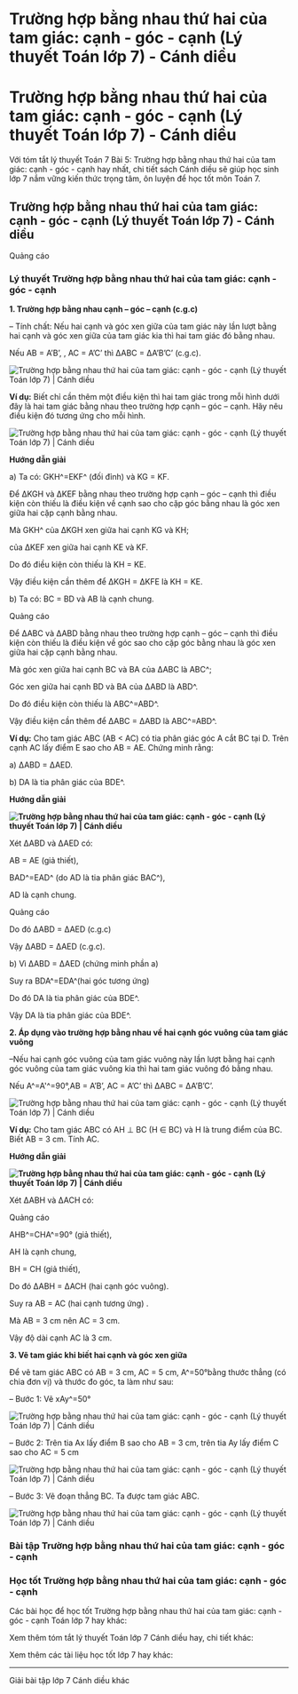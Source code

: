 # Trường hợp bằng nhau thứ hai của tam giác: cạnh - góc - cạnh (Lý thuyết Toán lớp 7) - Cánh diều

# Trường hợp bằng nhau thứ hai của tam giác: cạnh - góc - cạnh (Lý thuyết Toán lớp 7) - Cánh diều

Với tóm tắt lý thuyết Toán 7 Bài 5: Trường hợp bằng nhau thứ hai của tam giác: cạnh - góc - cạnh hay nhất, chi tiết sách Cánh diều sẽ giúp học sinh lớp 7 nắm vững kiến thức trọng tâm, ôn luyện để học tốt môn Toán 7.

## Trường hợp bằng nhau thứ hai của tam giác: cạnh - góc - cạnh (Lý thuyết Toán lớp 7) - Cánh diều

Quảng cáo

### **Lý thuyết Trường hợp bằng nhau thứ hai của tam giác: cạnh - góc - cạnh**

**1\. Trường hợp bằng nhau cạnh – góc – cạnh (c.g.c)**

– Tính chất: Nếu hai cạnh và góc xen giữa của tam giác này lần lượt bằng hai cạnh và góc xen giữa của tam giác kia thì hai tam giác đó bằng nhau.

Nếu AB = A’B’, , AC = A’C’ thì ∆ABC = ∆A’B’C’ (c.g.c).

![Trường hợp bằng nhau thứ hai của tam giác: cạnh - góc - cạnh \(Lý thuyết Toán lớp 7\) | Cánh diều](https://vietjack.com/toan-7-cd/images/ly-thuyet-bai-5-truong-hop-bang-nhau-thu-hai-cua-tam-giac-186335.PNG)

**Ví dụ:** Biết chỉ cần thêm một điều kiện thì hai tam giác trong mỗi hình dưới đây là hai tam giác bằng nhau theo trường hợp cạnh – góc – cạnh. Hãy nêu điều kiện đó tương ứng cho mỗi hình.

![Trường hợp bằng nhau thứ hai của tam giác: cạnh - góc - cạnh \(Lý thuyết Toán lớp 7\) | Cánh diều](https://vietjack.com/toan-7-cd/images/ly-thuyet-bai-5-truong-hop-bang-nhau-thu-hai-cua-tam-giac-186336.PNG)

**Hướng dẫn giải**

a) Ta có: GKH^=EKF^ (đối đỉnh) và KG = KF.

Để ∆KGH và ∆KEF bằng nhau theo trường hợp cạnh – góc – cạnh thì điều kiện còn thiếu là điều kiện về cạnh sao cho cặp góc bằng nhau là góc xen giữa hai cặp cạnh bằng nhau.

Mà GKH^ của ∆KGH xen giữa hai cạnh KG và KH;

của ∆KEF xen giữa hai cạnh KE và KF.

Do đó điều kiện còn thiếu là KH = KE.

Vậy điều kiện cần thêm để ∆KGH = ∆KFE là KH = KE.

b) Ta có: BC = BD và AB là cạnh chung.

Quảng cáo

Để ∆ABC và ∆ABD bằng nhau theo trường hợp cạnh – góc – cạnh thì điều kiện còn thiếu là điều kiện về góc sao cho cặp góc bằng nhau là góc xen giữa hai cặp cạnh bằng nhau.

Mà góc xen giữa hai cạnh BC và BA của ∆ABC là ABC^;

Góc xen giữa hai cạnh BD và BA của ∆ABD là ABD^.

Do đó điều kiện còn thiếu là ABC^=ABD^.

Vậy điều kiện cần thêm để ∆ABC = ∆ABD là ABC^=ABD^.

**Ví dụ:** Cho tam giác ABC (AB < AC) có tia phân giác góc A cắt BC tại D. Trên cạnh AC lấy điểm E sao cho AB = AE. Chứng minh rằng:

a) ∆ABD = ∆AED.

b) DA là tia phân giác của BDE^.

**Hướng dẫn giải**

**![Trường hợp bằng nhau thứ hai của tam giác: cạnh - góc - cạnh \(Lý thuyết Toán lớp 7\) | Cánh diều](https://vietjack.com/toan-7-cd/images/ly-thuyet-bai-5-truong-hop-bang-nhau-thu-hai-cua-tam-giac-186337.PNG)**

Xét ∆ABD và ∆AED có:

AB = AE (giả thiết),

BAD^=EAD^ (do AD là tia phân giác BAC^),

AD là cạnh chung.

Quảng cáo

Do đó ∆ABD = ∆AED (c.g.c)

Vậy ∆ABD = ∆AED (c.g.c).

b) Vì ∆ABD = ∆AED (chứng minh phần a)

Suy ra BDA^=EDA^(hai góc tương ứng)

Do đó DA là tia phân giác của BDE^.

Vậy DA là tia phân giác của BDE^.

**2\. Áp dụng vào trường hợp bằng nhau về hai cạnh góc vuông của tam giác vuông**

–Nếu hai cạnh góc vuông của tam giác vuông này lần lượt bằng hai cạnh góc vuông của tam giác vuông kia thì hai tam giác vuông đó bằng nhau.

Nếu A^=A'^=90°,AB = A’B’, AC = A’C’ thì ∆ABC = ∆A’B’C’.

![Trường hợp bằng nhau thứ hai của tam giác: cạnh - góc - cạnh \(Lý thuyết Toán lớp 7\) | Cánh diều](https://vietjack.com/toan-7-cd/images/ly-thuyet-bai-5-truong-hop-bang-nhau-thu-hai-cua-tam-giac-186340.PNG)

**Ví dụ:** Cho tam giác ABC có AH ⊥ BC (H ∈ BC) và H là trung điểm của BC. Biết AB = 3 cm. Tính AC.

**Hướng dẫn giải**

**![Trường hợp bằng nhau thứ hai của tam giác: cạnh - góc - cạnh \(Lý thuyết Toán lớp 7\) | Cánh diều](https://vietjack.com/toan-7-cd/images/ly-thuyet-bai-5-truong-hop-bang-nhau-thu-hai-cua-tam-giac-186341.PNG)**

Xét ∆ABH và ∆ACH có:

Quảng cáo

AHB^=CHA^=90° (giả thiết),

AH là cạnh chung, 

BH = CH (giả thiết),

Do đó ∆ABH = ∆ACH (hai cạnh góc vuông).

Suy ra AB = AC (hai cạnh tương ứng) .

Mà AB = 3 cm nên AC = 3 cm.

Vậy độ dài cạnh AC là 3 cm.

**3\. Vẽ tam giác khi biết hai cạnh và góc xen giữa**

Để vẽ tam giác ABC có AB = 3 cm, AC = 5 cm, A^=50°bằng thước thẳng (có chia đơn vị) và thước đo góc, ta làm như sau:

– Bước 1: Vẽ xAy^=50°

![Trường hợp bằng nhau thứ hai của tam giác: cạnh - góc - cạnh \(Lý thuyết Toán lớp 7\) | Cánh diều](https://vietjack.com/toan-7-cd/images/ly-thuyet-bai-5-truong-hop-bang-nhau-thu-hai-cua-tam-giac-186342.PNG)

– Bước 2: Trên tia Ax lấy điểm B sao cho AB = 3 cm, trên tia Ay lấy điểm C sao cho AC = 5 cm

![Trường hợp bằng nhau thứ hai của tam giác: cạnh - góc - cạnh \(Lý thuyết Toán lớp 7\) | Cánh diều](https://vietjack.com/toan-7-cd/images/ly-thuyet-bai-5-truong-hop-bang-nhau-thu-hai-cua-tam-giac-186343.PNG)

– Bước 3: Vẽ đoạn thẳng BC. Ta được tam giác ABC.

![Trường hợp bằng nhau thứ hai của tam giác: cạnh - góc - cạnh \(Lý thuyết Toán lớp 7\) | Cánh diều](https://vietjack.com/toan-7-cd/images/ly-thuyet-bai-5-truong-hop-bang-nhau-thu-hai-cua-tam-giac-186344.PNG)

### **Bài tập Trường hợp bằng nhau thứ hai của tam giác: cạnh - góc - cạnh**

### **Học tốt Trường hợp bằng nhau thứ hai của tam giác: cạnh - góc - cạnh**

Các bài học để học tốt Trường hợp bằng nhau thứ hai của tam giác: cạnh - góc - cạnh Toán lớp 7 hay khác:

Xem thêm tóm tắt lý thuyết Toán lớp 7 Cánh diều hay, chi tiết khác:

Xem thêm các tài liệu học tốt lớp 7 hay khác:

* * *

Giải bài tập lớp 7 Cánh diều khác

